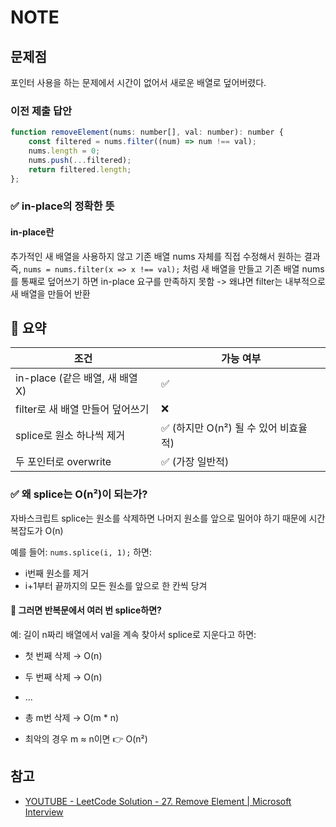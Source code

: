 # NOTE

## 문제점
포인터 사용을 하는 문제에서 시간이 없어서 새로운 배열로 덮어버렸다.

### 이전 제출 답안
```javascript
function removeElement(nums: number[], val: number): number {
    const filtered = nums.filter((num) => num !== val);
    nums.length = 0;
    nums.push(...filtered);
    return filtered.length;
};
```

### ✅ in-place의 정확한 뜻
#### in-place란
추가적인 새 배열을 사용하지 않고 기존 배열 nums 자체를 직접 수정해서 원하는 결과
즉,
`nums = nums.filter(x => x !== val);`
처럼 새 배열을 만들고 기존 배열 nums를 통째로 덮어쓰기 하면 in-place 요구를 만족하지 못함
-> 왜냐면 filter는 내부적으로 새 배열을 만들어 반환

## 📌 요약
| 조건                       | 가능 여부                     |
| ------------------------ | ------------------------- |
| in-place (같은 배열, 새 배열 X) | ✅                         |
| filter로 새 배열 만들어 덮어쓰기    | ❌                         |
| splice로 원소 하나씩 제거        | ✅ (하지만 O(n²) 될 수 있어 비효율적) |
| 두 포인터로 overwrite         | ✅ (가장 일반적)                |


### ✅ 왜 splice는 O(n²)이 되는가?
자바스크립트 splice는 원소를 삭제하면 나머지 원소를 앞으로 밀어야 하기 때문에 시간복잡도가 O(n)

예를 들어:
`nums.splice(i, 1);`
하면:
- i번째 원소를 제거
- i+1부터 끝까지의 모든 원소를 앞으로 한 칸씩 당겨

#### 📌 그러면 반복문에서 여러 번 splice하면?
예: 길이 n짜리 배열에서 val을 계속 찾아서 splice로 지운다고 하면:

- 첫 번째 삭제 → O(n)
- 두 번째 삭제 → O(n)
- ...
- 총 m번 삭제 → O(m * n)

- 최악의 경우 m ≈ n이면 👉 O(n²)

## 참고
- [YOUTUBE - LeetCode Solution - 27. Remove Element | Microsoft Interview](www.youtube.com/watch?v=UPJf-Whg3fM)
